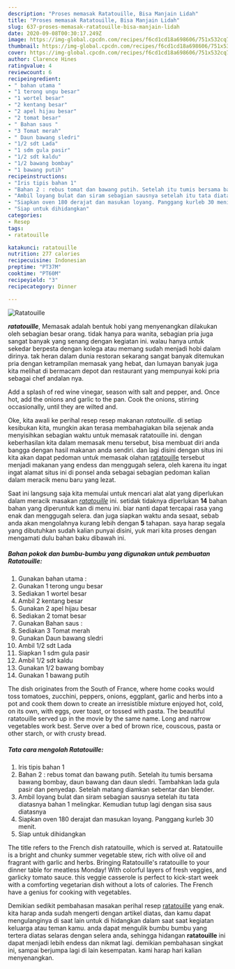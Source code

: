 ```yaml
---
description: "Proses memasak Ratatouille, Bisa Manjain Lidah"
title: "Proses memasak Ratatouille, Bisa Manjain Lidah"
slug: 637-proses-memasak-ratatouille-bisa-manjain-lidah
date: 2020-09-08T00:30:17.249Z
image: https://img-global.cpcdn.com/recipes/f6cd1cd18a698606/751x532cq70/ratatouille-foto-resep-utama.jpg
thumbnail: https://img-global.cpcdn.com/recipes/f6cd1cd18a698606/751x532cq70/ratatouille-foto-resep-utama.jpg
cover: https://img-global.cpcdn.com/recipes/f6cd1cd18a698606/751x532cq70/ratatouille-foto-resep-utama.jpg
author: Clarence Hines
ratingvalue: 4
reviewcount: 6
recipeingredient:
- " bahan utama "
- "1 terong ungu besar"
- "1 wortel besar"
- "2 kentang besar"
- "2 apel hijau besar"
- "2 tomat besar"
- " Bahan saus "
- "3 Tomat merah"
- " Daun bawang sledri"
- "1/2 sdt Lada"
- "1 sdm gula pasir"
- "1/2 sdt kaldu"
- "1/2 bawang bombay"
- "1 bawang putih"
recipeinstructions:
- "Iris tipis bahan 1"
- "Bahan 2 : rebus tomat dan bawang putih. Setelah itu tumis bersama bawang bombay, daun bawang dan daun sledri. Tambahkan lada gula pasir dan penyedap. Setelah matang diamkan sebentar dan blender."
- "Ambil loyang bulat dan siram sebagian sausnya setelah itu tata diatasnya bahan 1 melingkar. Kemudian tutup lagi dengan sisa saus diatasnya"
- "Siapkan oven 180 derajat dan masukan loyang. Panggang kurleb 30 menit."
- "Siap untuk dihidangkan"
categories:
- Resep
tags:
- ratatouille

katakunci: ratatouille 
nutrition: 277 calories
recipecuisine: Indonesian
preptime: "PT37M"
cooktime: "PT60M"
recipeyield: "3"
recipecategory: Dinner

---
```



![Ratatouille](https://img-global.cpcdn.com/recipes/f6cd1cd18a698606/751x532cq70/ratatouille-foto-resep-utama.jpg)

<b><i>ratatouille</i></b>, Memasak adalah bentuk hobi yang menyenangkan dilakukan oleh sebagian besar orang. tidak hanya para wanita, sebagian pria juga sangat banyak yang senang dengan kegiatan ini. walau hanya untuk sekedar berpesta dengan kolega atau memang sudah menjadi hobi dalam dirinya. tak heran dalam dunia restoran sekarang sangat banyak ditemukan pria dengan ketrampilan memasak yang hebat, dan lumayan banyak juga kita melihat di bermacam depot dan restaurant yang mempunyai koki pria sebagai chef andalan nya.

Add a splash of red wine vinegar, season with salt and pepper, and. Once hot, add the onions and garlic to the pan. Cook the onions, stirring occasionally, until they are wilted and.

Oke, kita awali ke perihal resep resep makanan <i>ratatouille</i>. di setiap kesibukan kita, mungkin akan terasa membahagiakan bila sejenak anda menyisihkan sebagian waktu untuk memasak ratatouille ini. dengan keberhasilan kita dalam memasak menu tersebut, bisa membuat diri anda bangga dengan hasil makanan anda sendiri. dan lagi disini dengan situs ini kita akan dapat pedoman untuk memasak olahan <u>ratatouille</u> tersebut menjadi makanan yang endess dan menggugah selera, oleh karena itu ingat ingat alamat situs ini di ponsel anda sebagai sebagian pedoman kalian dalam meracik menu baru yang lezat.


Saat ini langsung saja kita memulai untuk mencari alat alat yang diperlukan dalam meracik masakan <u><i>ratatouille</i></u> ini. setidak tidaknya diperlukan <b>14</b> bahan bahan yang diperuntuk kan di menu ini. biar nanti dapat tercapai rasa yang enak dan menggugah selera. dan juga siapkan waktu anda sesaat, sebab anda akan mengolahnya kurang lebih dengan <b>5</b> tahapan. saya harap segala yang dibutuhkan sudah kalian punyai disini, yuk mari kita proses dengan mengamati dulu bahan baku dibawah ini.

<!--inarticleads1-->

##### Bahan pokok dan bumbu-bumbu yang digunakan untuk pembuatan Ratatouille:

1. Gunakan  bahan utama :
1. Gunakan 1 terong ungu besar
1. Sediakan 1 wortel besar
1. Ambil 2 kentang besar
1. Gunakan 2 apel hijau besar
1. Sediakan 2 tomat besar
1. Gunakan  Bahan saus :
1. Sediakan 3 Tomat merah
1. Gunakan  Daun bawang sledri
1. Ambil 1/2 sdt Lada
1. Siapkan 1 sdm gula pasir
1. Ambil 1/2 sdt kaldu
1. Gunakan 1/2 bawang bombay
1. Gunakan 1 bawang putih


The dish originates from the South of France, where home cooks would toss tomatoes, zucchini, peppers, onions, eggplant, garlic and herbs into a pot and cook them down to create an irresistible mixture enjoyed hot, cold, on its own, with eggs, over toast, or tossed with pasta. The beautiful ratatouille served up in the movie by the same name. Long and narrow vegetables work best. Serve over a bed of brown rice, couscous, pasta or other starch, or with crusty bread. 

<!--inarticleads2-->

##### Tata cara mengolah Ratatouille:

1. Iris tipis bahan 1
1. Bahan 2 : rebus tomat dan bawang putih. Setelah itu tumis bersama bawang bombay, daun bawang dan daun sledri. Tambahkan lada gula pasir dan penyedap. Setelah matang diamkan sebentar dan blender.
1. Ambil loyang bulat dan siram sebagian sausnya setelah itu tata diatasnya bahan 1 melingkar. Kemudian tutup lagi dengan sisa saus diatasnya
1. Siapkan oven 180 derajat dan masukan loyang. Panggang kurleb 30 menit.
1. Siap untuk dihidangkan


The title refers to the French dish ratatouille, which is served at. Ratatouille is a bright and chunky summer vegetable stew, rich with olive oil and fragrant with garlic and herbs. Bringing Ratatouille&#39;s ratatouille to your dinner table for meatless Monday! With colorful layers of fresh veggies, and garlicky tomato sauce. this veggie casserole is perfect to kick-start week with a comforting vegetarian dish without a lots of calories. The French have a genius for cooking with vegetables. 

Demikian sedikit pembahasan masakan perihal resep <u>ratatouille</u> yang enak. kita harap anda sudah mengerti dengan artikel diatas, dan kamu dapat mengulanginya di saat lain untuk di hidangkan dalam saat saat kegiatan keluarga atau teman kamu. anda dapat mengulik bumbu bumbu yang tertera diatas selaras dengan selera anda, sehingga hidangan <b>ratatouille</b> ini dapat menjadi lebih endess dan nikmat lagi. demikian pembahasan singkat ini, sampai berjumpa lagi di lain kesempatan. kami harap hari kalian menyenangkan.
